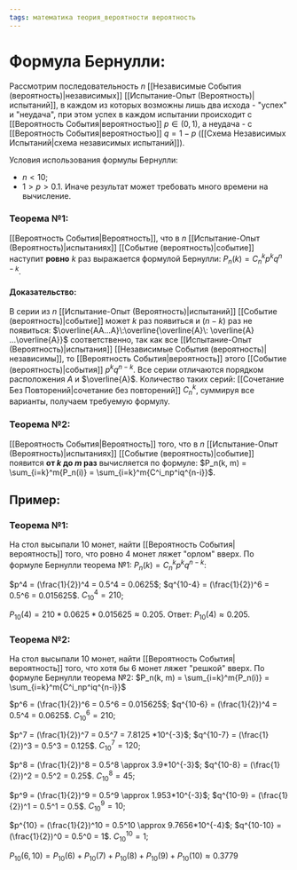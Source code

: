 ```yaml
---
tags: математика теория_вероятности вероятность
---
```

# Формула Бернулли:
Рассмотрим последовательность $n$ [[Независимые События (вероятность)|независимых]] [[Испытание-Опыт (Вероятность)|испытаний]], в каждом из которых возможны лишь два исхода - "успех" и "неудача", при этом успех в каждом испытании происходит с [[Вероятность События|вероятностью]] $p \in (0,1)$, а неудача - с [[Вероятность События|вероятностью]] $q = 1 - p$ ([[Схема Независимых Испытаний|схема независимых испытаний]]).

Условия использования формулы Бернулли:
* $n < 10$;
* $1 > p > 0.1$.
Иначе результат может требовать много времени на вычисление.

### Теорема №1:
[[Вероятность События|Вероятность]], что в $n$ [[Испытание-Опыт (Вероятность)|испытаниях]] [[Событие (вероятность)|событие]] наступит **ровно** $k$ раз выражается формулой Бернулли: $P_n(k) = C^k_np^kq^{n-k}$.
#### Доказательство:
В серии из $n$ [[Испытание-Опыт (Вероятность)|испытаний]] [[Событие (вероятность)|событие]] может $k$ раз появиться и $(n-k)$ раз не появиться: $\overline{AA...A}\:\overline{\overline{A}\: \overline{A} ...\overline{A}}$ соответственно, так как все [[Испытание-Опыт (Вероятность)|испытания]] [[Независимые События (вероятность)|независимы]], то [[Вероятность События|вероятность]] этого [[Событие (вероятность)|события]] $p^kq^{n-k}$.
Все серии отличаются порядком расположения $A$ и $\overline{A}$. Количество таких серий: [[Сочетание Без Повторений|сочетание без повторений]] $C^k_n$, суммируя все варианты, получаем требуемую формулу.

### Теорема №2:
[[Вероятность События|Вероятность]] того, что в $n$ [[Испытание-Опыт (Вероятность)|испытаниях]] [[Событие (вероятность)|событие]] появится **от $k$ до $m$ раз** вычисляется по формуле: $P_n(k, m) = \sum_{i=k}^m{P_n(i)} = \sum_{i=k}^m{C^i_np^iq^{n-i}}$.

## Пример:
### Теорема №1:
На стол высыпали 10 монет, найти [[Вероятность События|вероятность]] того, что ровно 4 монет ляжет "орлом" вверх.
По формуле Бернулли теорема №1:
$P_n(k) = C^k_np^kq^{n-k}$:

$p^4 = (\frac{1}{2})^4 = 0.5^4 = 0.0625$;
$q^{10-4} = (\frac{1}{2})^6 = 0.5^6 = 0.015625$.
$C^4_{10} = 210$;

$P_{10}(4) = 210*0.0625*0.015625 \approx 0.205$.
Ответ: $P_{10}(4) \approx 0.205$.

### Теорема №2:
На стол высыпали 10 монет, найти [[Вероятность События|вероятность]] того, что хотя бы 6 монет ляжет "решкой" вверх.
По формуле Бернулли теорема №2:
$P_n(k, m) = \sum_{i=k}^m{P_n(i)} = \sum_{i=k}^m{C^i_np^iq^{n-i}}$

$p^6 = (\frac{1}{2})^6 = 0.5^6 = 0.015625$;
$q^{10-6} = (\frac{1}{2})^4 = 0.5^4 = 0.0625$.
$C^6_{10} = 210$;

$p^7 = (\frac{1}{2})^7 = 0.5^7 = 7.8125 *10^{-3}$;
$q^{10-7} = (\frac{1}{2})^3 = 0.5^3 = 0.125$.
$C^7_{10} = 120$;

$p^8 = (\frac{1}{2})^8 = 0.5^8 \approx 3.9*10^{-3}$;
$q^{10-8} = (\frac{1}{2})^2 = 0.5^2 = 0.25$.
$C^8_{10} = 45$;

$p^9 = (\frac{1}{2})^9 = 0.5^9 \approx 1.953*10^{-3}$;
$q^{10-9} = (\frac{1}{2})^1 = 0.5^1 = 0.5$.
$C^9_{10} = 10$;

$p^{10} = (\frac{1}{2})^10 = 0.5^10 \approx 9.7656*10^{-4}$;
$q^{10-10} = (\frac{1}{2})^0 = 0.5^0 = 1$.
$C^{10}_{10} = 1$;

$P_{10}(6, 10) = P_{10}(6) + P_{10}(7) + P_{10}(8) + P_{10}(9) + P_{10}(10) \approx 0.3779$


